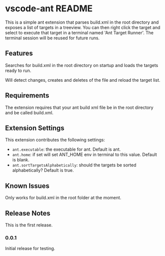 # vscode-ant README

This is a simple ant extension that parses build.xml in the root directory and exposes a list of targets in a treeview.
You can then right click the target and select to execute that target in a terminal named 'Ant Target Runner'.
The terminal session will be reused for future runs.

## Features

Searches for build.xml in the root directory on startup and loads the targets ready to run.

Will detect changes, creates and deletes of the file and reload the target list.

## Requirements

The extension requires that your ant build xml file be in the root directory and be called build.xml.

## Extension Settings

This extension contributes the following settings:

* `ant.executable`: the executable for ant. Default is ant.
* `ant.home`: if set will set ANT_HOME env in terminal to this value. Default is blank.
* `ant.sortTargetsAlphabetically`: should the targets be sorted alphabetically? Default is true.

## Known Issues

Only works for build.xml in the root folder at the moment.

## Release Notes

This is the first release.

### 0.0.1

Initial release for testing.
